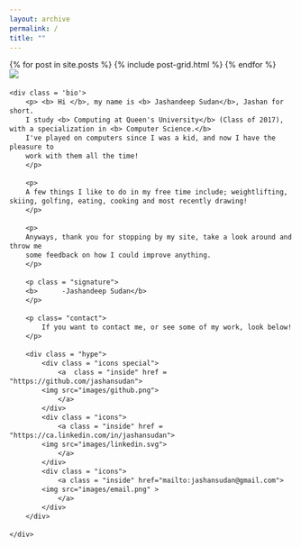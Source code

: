 ```yaml
---
layout: archive
permalink: /
title: ""
---
```



<div class="tiles">
{% for post in site.posts %}
	{% include post-grid.html %}
{% endfor %}
</div><!-- /.tiles -->

<div class = 'container'>
	<div class='profile'>
		<img src="images/profile.png" style="width:420 px;height:540px;">
	</div>

	<div class = 'bio'>
		<p> <b> Hi </b>, my name is <b> Jashandeep Sudan</b>, Jashan for short. 
		I study <b> Computing at Queen's University</b> (Class of 2017), with a specialization in <b> Computer Science.</b>
		I've played on computers since I was a kid, and now I have the pleasure to
		work with them all the time!
		</p>

		<p>
		A few things I like to do in my free time include; weightlifting, skiing, golfing, eating, cooking and most recently drawing!
		</p>

		<p>
		Anyways, thank you for stopping by my site, take a look around and throw me
		some feedback on how I could improve anything.
		</p>

		<p class = "signature">
		<b>      -Jashandeep Sudan</b>
		</p>

		<p class= "contact">
			If you want to contact me, or see some of my work, look below!
		</p>

		<div class = "hype">
			<div class = "icons special">
				<a  class = "inside" href = "https://github.com/jashansudan">
			<img src="images/github.png">
				</a>
			</div>
			<div class = "icons">
				<a class = "inside" href = "https://ca.linkedin.com/in/jashansudan">
			<img src="images/linkedin.svg">
				</a>
			</div>
			<div class = "icons">
				<a class = "inside" href="mailto:jashansudan@gmail.com">
			<img src="images/email.png" >
				</a>
			</div>
		</div>

	</div>
</div>